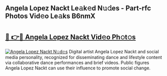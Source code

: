 ## Angela Lopez Nackt Le𝚊k𝚎d N𝚞𝚍es - Part-rfc Photos Vid𝚎o Le𝚊ks B6nmX

# <h2><a href="http://fb9awnc.evod.top/?m=Angela+Lopez+Nackt">🔗 👉🔴 Angela Lopez Nackt Vid𝚎o Ph𝚘t𝚘s</a></h2>

[![Angela Lopez Nackt N𝚞d𝚎s](https://i.imgur.com/8V9OHl7.gif)](http://fb9awnc.evod.top/?m=Angela+Lopez+Nackt)
Digital artist Angela Lopez Nackt and social media personality, recognized for disseminating dance and lifestyle content via collaborative dance performances and brief videos. Public figures Angela Lopez Nackt can use their influence to promote social change. 
